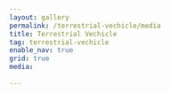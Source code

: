 ```yaml
---
layout: gallery
permalink: /terrestrial-vechicle/media
title: Terrestrial Vechicle
tag: terrestrial-vechicle
enable_nav: true
grid: true
media: 
 
---
```


